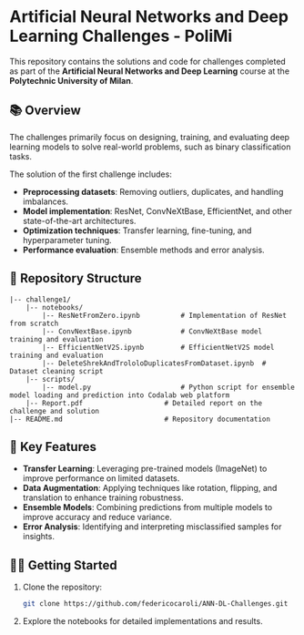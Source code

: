 # Artificial Neural Networks and Deep Learning Challenges - PoliMi

This repository contains the solutions and code for challenges completed as part of the **Artificial Neural Networks and Deep Learning** course at the **Polytechnic University of Milan**.

## 📚 Overview
The challenges primarily focus on designing, training, and evaluating deep learning models to solve real-world problems, such as binary classification tasks.

The solution of the first challenge includes:
- **Preprocessing datasets**: Removing outliers, duplicates, and handling imbalances.
- **Model implementation**: ResNet, ConvNeXtBase, EfficientNet, and other state-of-the-art architectures.
- **Optimization techniques**: Transfer learning, fine-tuning, and hyperparameter tuning.
- **Performance evaluation**: Ensemble methods and error analysis.

## 📂 Repository Structure
```
|-- challenge1/
    |-- notebooks/
        |-- ResNetFromZero.ipynb          # Implementation of ResNet from scratch
        |-- ConvNextBase.ipynb            # ConvNeXtBase model training and evaluation
        |-- EfficientNetV2S.ipynb         # EfficientNetV2S model training and evaluation
        |-- DeleteShrekAndTrololoDuplicatesFromDataset.ipynb  # Dataset cleaning script
    |-- scripts/
        |-- model.py                      # Python script for ensemble model loading and prediction into Codalab web platform
    |-- Report.pdf                    # Detailed report on the challenge and solution
|-- README.md                         # Repository documentation
```

## 🚀 Key Features
- **Transfer Learning**: Leveraging pre-trained models (ImageNet) to improve performance on limited datasets.
- **Data Augmentation**: Applying techniques like rotation, flipping, and translation to enhance training robustness.
- **Ensemble Models**: Combining predictions from multiple models to improve accuracy and reduce variance.
- **Error Analysis**: Identifying and interpreting misclassified samples for insights.

## 🧑‍💻 Getting Started
1. Clone the repository:
   ```bash
   git clone https://github.com/federicocaroli/ANN-DL-Challenges.git
   ```
2. Explore the notebooks for detailed implementations and results.